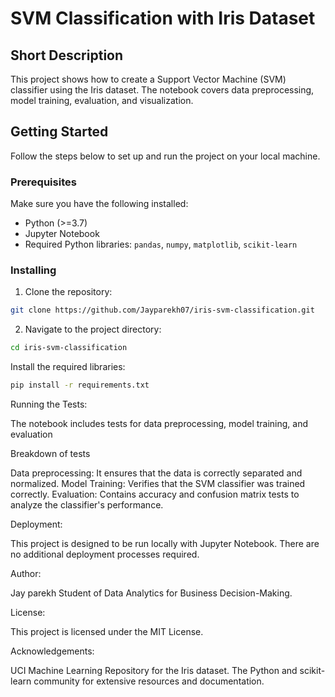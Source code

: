 # SVM Classification with Iris Dataset

## Short Description
This project shows how to create a Support Vector Machine (SVM) classifier using the Iris dataset. The notebook covers data preprocessing, model training, evaluation, and visualization.

## Getting Started
Follow the steps below to set up and run the project on your local machine.

### Prerequisites
Make sure you have the following installed:
- Python (>=3.7)
- Jupyter Notebook
- Required Python libraries: `pandas`, `numpy`, `matplotlib`, `scikit-learn`

### Installing
1. Clone the repository:
```bash
git clone https://github.com/Jayparekh07/iris-svm-classification.git
```
2. Navigate to the project directory:
```bash
cd iris-svm-classification
   ```
Install the required libraries:
```bash 
pip install -r requirements.txt
```

Running the Tests: 

The notebook includes tests for data preprocessing, model training, and evaluation

Breakdown of tests

Data preprocessing: It ensures that the data is correctly separated and normalized.
Model Training: Verifies that the SVM classifier was trained correctly.
Evaluation: Contains accuracy and confusion matrix tests to analyze the classifier's performance.

Deployment:  

This project is designed to be run locally with Jupyter Notebook. There are no additional deployment processes required.

Author: 

Jay parekh
Student of Data Analytics for Business Decision-Making.

License: 

This project is licensed under the MIT License. 

Acknowledgements: 

UCI Machine Learning Repository for the Iris dataset.
The Python and scikit-learn community for extensive resources and documentation.
